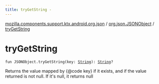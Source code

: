 ```yaml
---
title: tryGetString - 
---
```


[mozilla.components.support.ktx.android.org.json](../index.html) / [org.json.JSONObject](index.html) / [tryGetString](./try-get-string.html)

# tryGetString

`fun JSONObject.tryGetString(key: `[`String`](https://kotlinlang.org/api/latest/jvm/stdlib/kotlin/-string/index.html)`): `[`String`](https://kotlinlang.org/api/latest/jvm/stdlib/kotlin/-string/index.html)`?`

Returns the value mapped by {@code key} if it exists, and
if the value returned is not null. If it's null, it returns null

